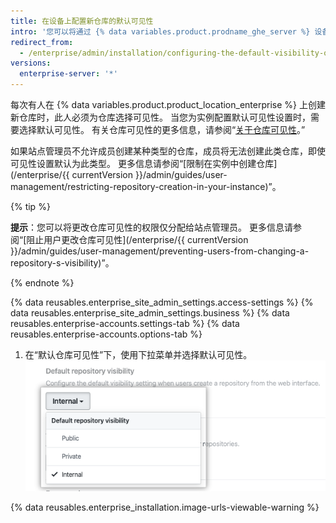 ```yaml
---
title: 在设备上配置新仓库的默认可见性
intro: '您可以将通过 {% data variables.product.prodname_ghe_server %} 设备上的 Web 界面创建的所有新仓库的默认可见性设为私有或公共。'
redirect_from:
  - /enterprise/admin/installation/configuring-the-default-visibility-of-new-repositories-on-your-appliance
versions:
  enterprise-server: '*'
---
```


每次有人在 {% data variables.product.product_location_enterprise %} 上创建新仓库时，此人必须为仓库选择可见性。 当您为实例配置默认可见性设置时，需要选择默认可见性。 有关仓库可见性的更多信息，请参阅“[关于仓库可见性](/github/creating-cloning-and-archiving-repositories/about-repository-visibility)。”

如果站点管理员不允许成员创建某种类型的仓库，成员将无法创建此类仓库，即使可见性设置默认为此类型。 更多信息请参阅“[限制在实例中创建仓库](/enterprise/{{ currentVersion }}/admin/guides/user-management/restricting-repository-creation-in-your-instance)”。

{% tip %}

**提示**：您可以将更改仓库可见性的权限仅分配给站点管理员。 更多信息请参阅“[阻止用户更改仓库可见性](/enterprise/{{ currentVersion }}/admin/guides/user-management/preventing-users-from-changing-a-repository-s-visibility)”。

{% endnote %}

{% data reusables.enterprise_site_admin_settings.access-settings %}
{% data reusables.enterprise_site_admin_settings.business %}
{% data reusables.enterprise-accounts.settings-tab %}
{% data reusables.enterprise-accounts.options-tab %}
1. 在“默认仓库可见性”下，使用下拉菜单并选择默认可见性。 ![用于为实例选择默认仓库可见性的下拉菜单](/assets/images/enterprise/site-admin-settings/default-repository-visibility-settings.png)

{% data reusables.enterprise_installation.image-urls-viewable-warning %}
